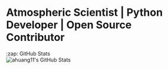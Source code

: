 # Atmospheric Scientist | Python Developer | Open Source Contributor

<summary>:zap: GitHub Stats</summary>
<img align="left" alt="ahuang11's GitHub Stats" src="https://github-readme-stats.vercel.app/api?username=ahuang11&show_icons=true&theme=radical" />

[ahlive]: https://ahlive.readthedocs.io/en/main/
[medium]: https://medium.com/@pYdeas
[twitter]: https://twitter.com/IAteAnDrew1
[linkedin]: https://www.linkedin.com/in/huangandrew12/
